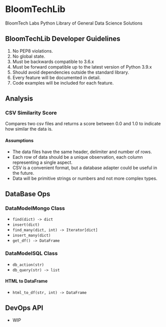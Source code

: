 # BloomTechLib
BloomTech Labs Python Library of General Data Science Solutions


## BloomTechLib Developer Guidelines
1. No PEP8 violations.
2. No global state.
3. Must be backwards compatible to 3.6.x
4. Must be forward compatible up to the latest version of Python 3.9.x
5. Should avoid dependencies outside the standard library.
6. Every feature will be documented in detail.
7. Code examples will be included for each feature.


## Analysis

### CSV Similarity Score
Compares two csv files and returns a score between 0.0 and 1.0 to indicate how 
similar the data is. 

#### Assumptions
- The data files have the same header, delimiter and number of rows.
- Each row of data should be a unique observation, each column representing a single aspect.
- CSV is a convenient format, but a database adapter could be useful in the future.
- Data will be primitive strings or numbers and not more complex types.


## DataBase Ops

### DataModelMongo Class
- `find(dict) -> dict`
- `insert(dict)`
- `find_many(dict, int) -> Iterator[dict]`
- `insert_many(dict)`
- `get_df() -> DataFrame`

### DataModelSQL Class
- `db_action(str)`
- `db_query(str) -> list`

#### HTML to DataFrame
- `html_to_df(str, int) -> DataFrame`

## DevOps API
- WIP
